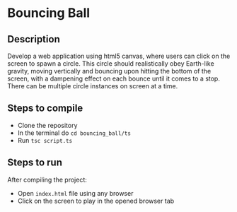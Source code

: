# Bouncing Ball

## Description
Develop a web application using html5 canvas, where users can click on the screen to spawn a circle. This circle should realistically obey Earth-like gravity, moving vertically and bouncing upon hitting the bottom of the screen, with a dampening effect on each bounce until it comes to a stop. There can be multiple circle instances on screen at a time.

## Steps to compile
- Clone the repository
- In the terminal do `cd bouncing_ball/ts`
- Run `tsc script.ts`

## Steps to run
After compiling the project:
- Open `index.html` file using any browser
- Click on the screen to play in the opened browser tab

